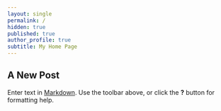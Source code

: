 ```yaml
---
layout: single
permalink: /
hidden: true
published: true
author_profile: true
subtitle: My Home Page
---
```


## A New Post

Enter text in [Markdown](http://daringfireball.net/projects/markdown/). Use the toolbar above, or click the **?** button for formatting help.
